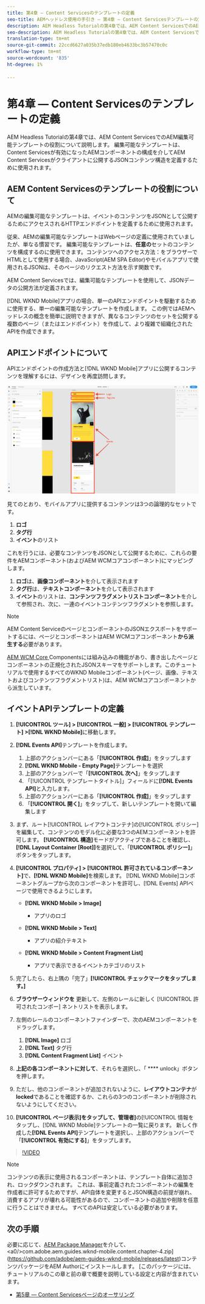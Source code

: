 ```yaml
---
title: 第4章 — Content Servicesのテンプレートの定義
seo-title: AEMヘッドレス使用の手引き — 第4章 — Content Servicesテンプレートの定義
description: AEM Headless Tutorialの第4章では、AEM Content ServicesでのAEM編集可能テンプレートの役割について説明します。 編集可能なテンプレートは、AEM Content Servicesが最終的に公開するJSONコンテンツ構造を定義するために使用されます。
seo-description: AEM Headless Tutorialの第4章では、AEM Content ServicesでのAEM編集可能テンプレートの役割について説明します。 編集可能なテンプレートは、AEM Content Servicesが最終的に公開するJSONコンテンツ構造を定義するために使用されます。
translation-type: tm+mt
source-git-commit: 22ccd6627a035b37edb180eb4633bc3b57470c0c
workflow-type: tm+mt
source-wordcount: '835'
ht-degree: 1%

---
```



# 第4章 — Content Servicesのテンプレートの定義

AEM Headless Tutorialの第4章では、AEM Content ServicesでのAEM編集可能テンプレートの役割について説明します。 編集可能なテンプレートは、Content Servicesが有効になったAEMコンポーネントの構成を介してAEM Content Servicesがクライアントに公開するJSONコンテンツ構造を定義するために使用されます。

## AEM Content Servicesのテンプレートの役割について

AEMの編集可能なテンプレートは、イベントのコンテンツをJSONとして公開するためにアクセスされるHTTPエンドポイントを定義するために使用されます。

従来、AEMの編集可能なテンプレートはWebページの定義に使用されていましたが、単なる慣習です。 編集可能なテンプレートは、**任意の**&#x200B;セットのコンテンツを構成するのに使用できます。コンテンツへのアクセス方法：をブラウザーでHTMLとして使用する場合、JavaScript(AEM SPA Editor)やモバイルアプリで使用されるJSONは、そのページのリクエスト方法を示す関数です。

AEM Content Servicesでは、編集可能なテンプレートを使用して、JSONデータの公開方法が定義されます。

[!DNL WKND Mobile]アプリの場合、単一のAPIエンドポイントを駆動するために使用する、単一の編集可能なテンプレートを作成します。 この例ではAEMヘッドレスの概念を簡単に説明できますが、異なるコンテンツのセットを公開する複数のページ（またはエンドポイント）を作成して、より複雑で組織化されたAPIを作成できます。

## APIエンドポイントについて

APIエンドポイントの作成方法と[!DNL WKND Mobile]アプリに公開するコンテンツを理解するには、デザインを再度訪問します。

![イベントAPIページ分解](./assets/chapter-4/design-to-component-mapping.png)

見てのとおり、モバイルアプリに提供するコンテンツは3つの論理的なセットです。

1. **ロゴ**
2. **タグ行**
3. **イベント**&#x200B;のリスト

これを行うには、必要なコンテンツをJSONとして公開するために、これらの要件をAEMコンポーネント(およびAEM WCMコアコンポーネント)にマッピングします。

1. **ロゴ**&#x200B;は、**画像コンポーネント**&#x200B;を介して表示されます
2. **タグ行**&#x200B;は、**テキストコンポーネント**&#x200B;を介して表示されます
3. **イベント**&#x200B;のリストは、**コンテンツフラグメントリストコンポーネント**&#x200B;を介して参照され、次に、一連のイベントコンテンツフラグメントを参照します。

>[!NOTE]
>
>AEM Content ServiceのページとコンポーネントのJSONエクスポートをサポートするには、ページとコンポーネントはAEM WCMコアコンポーネント&#x200B;**から派生する**&#x200B;必要があります。
>
>[AEM WCM Core ](https://github.com/Adobe-Marketing-Cloud/aem-core-wcm-components) Componentsには組み込みの機能があり、書き出したページとコンポーネントの正規化されたJSONスキーマをサポートします。このチュートリアルで使用するすべてのWKND Mobileコンポーネント(ページ、画像、テキストおよびコンテンツフラグメントリスト)は、AEM WCMコアコンポーネントから派生しています。

## イベントAPIテンプレートの定義

1. **[!UICONTROL ツール] > [!UICONTROL 一般] > [!UICONTROL テンプレート] >[!DNL WKND Mobile]**&#x200B;に移動します。

1. **[!DNL Events API]**&#x200B;テンプレートを作成します。

   1. 上部のアクションバーにある「**[!UICONTROL 作成]**」をタップします
   1. **[!DNL WKND Mobile - Empty Page]**&#x200B;テンプレートを選択
   1. 上部のアクションバーで「**[!UICONTROL 次へ]**」をタップします
   1. 「[!UICONTROL テンプレートタイトル]」フィールドに&#x200B;**[!DNL Events API]**&#x200B;と入力します。
   1. 上部のアクションバーにある「**[!UICONTROL 作成]**」をタップします
   1. 「**[!UICONTROL 開く]**」をタップして、新しいテンプレートを開いて編集します

1. まず、ルート[!UICONTROL レイアウトコンテナ]の[!UICONTROL ポリシー]を編集して、コンテンツのモデル化に必要な3つのAEMコンポーネントを許可します。 **[!UICONTROL 構造]**&#x200B;モードがアクティブであることを確認し、**[!DNL Layout Container \[Root\]]**&#x200B;を選択して、「**[!UICONTROL ポリシー]**」ボタンをタップします。
1. **[!UICONTROL プロパティ] > [!UICONTROL 許可されているコンポーネント]**&#x200B;で、**[!DNL WKND Mobile]**&#x200B;を検索します。 [!DNL WKND Mobile]コンポーネントグループから次のコンポーネントを許可し、[!DNL Events] APIページで使用できるようにします。

   * **[!DNL WKND Mobile > Image]**

      * アプリのロゴ
   * **[!DNL WKND Mobile > Text]**

      * アプリの紹介テキスト
   * **[!DNL WKND Mobile > Content Fragment List]**

      * アプリで表示できるイベントカテゴリのリスト



1. 完了したら、右上隅の「完了」**[!UICONTROL チェックマークをタップします。]**
1. **ブラウザーウィンドウを** 更新して、左側のレールに新しく [!UICONTROL 許可されたコンポー] ネントリストを表示します。
1. 左側のレールのコンポーネントファインダーで、次のAEMコンポーネントをドラッグします。
   1. **[!DNL Image]** ロゴ
   2. **[!DNL Text]** タグ行
   3. **[!DNL Content Fragment List]** イベント
1. **上記の各コンポーネントに対して**、それらを選択し、「 **** unlock」ボタンを押します。
1. ただし、他のコンポーネントが追加されないように、**レイアウトコンテナ**&#x200B;が&#x200B;**locked**&#x200B;であることを確認するか、これらの3つのコンポーネントが削除されないようにしてください。
1. **[!UICONTROL ページ表示]をタップして、管理者]**&#x200B;の[!UICONTROL 情報をタップし、[!DNL WKND Mobile]テンプレートの一覧に戻ります。 新しく作成した&#x200B;**[!DNL Events API]**&#x200B;テンプレートを選択し、上部のアクションバーで「**[!UICONTROL 有効にする]**」をタップします。

>[!VIDEO](https://video.tv.adobe.com/v/28342/?quality=12&learn=on)

>[!NOTE]
>
> コンテンツの表示に使用されるコンポーネントは、テンプレート自体に追加され、ロックダウンされます。 これは、事前定義されたコンポーネントの編集を作成者に許可するためですが、API自体を変更するとJSON構造の前提が崩れ、消費するアプリが壊れる可能性があるので、コンポーネントの追加や削除を任意に行うことはできません。 すべてのAPIは安定している必要があります。

## 次の手順

必要に応じて、[AEM Package Manager](http://localhost:4502/crx/packmgr/index.jsp)を介して、&lt;a0/>com.adobe.aem.guides.wknd-mobile.content.chapter-4.zip](https://github.com/adobe/aem-guides-wknd-mobile/releases/latest)コンテンツパッケージをAEM Authorにインストールします。 [このパッケージには、チュートリアルのこの章と前の章で概要を説明している設定と内容が含まれています。

* [第5章 — Content Servicesページのオーサリング](./chapter-5.md)
